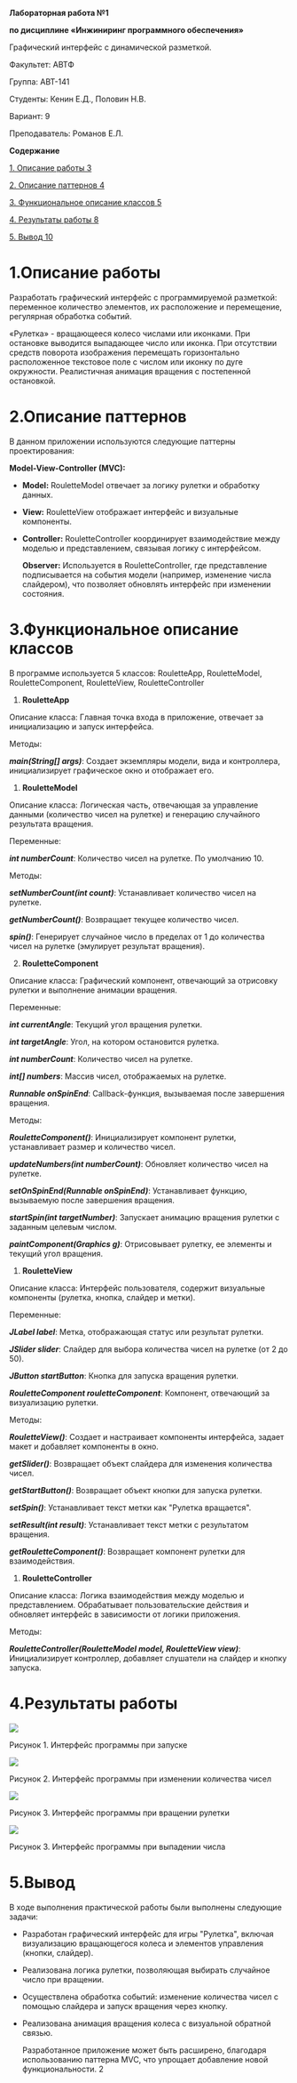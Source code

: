 ﻿





**Лабораторная работа №1**

**по дисциплине «Инжиниринг программного обеспечения»**

Графический интерфейс с динамической разметкой.







Факультет: АВТФ

Группа: АВТ-141

Студенты: Кенин Е.Д., Половин Н.В.

Вариант: 9

Преподаватель: Романов Е.Л.



**Содержание**

[1.	Описание работы	3](#_toc179642667)

[2.	Описание паттернов	4](#_toc179642668)

[3.	Функциональное описание классов	5](#_toc179642669)

[4.	Результаты работы	8](#_toc179642670)

[5.	Вывод	10](#_toc179642671)




 # <a name="_toc179642667"></a>**1.Описание работы**
Разработать графический интерфейс с программируемой разметкой: переменное количество элементов, их расположение и перемещение, регулярная обработка событий.

«Рулетка» - вращающееся колесо числами или иконками. При остановке выводится выпадающее число или иконка. При отсутствии средств поворота изображения перемещать горизонтально расположенное текстовое поле с числом или иконку по дуге окружности. Реалистичная анимация вращения с постепенной остановкой.
# <a name="_toc179642668"></a>**2.Описание паттернов**
В данном приложении используются следующие паттерны проектирования:

**Model-View-Controller (MVC):**

- **Model:** RouletteModel отвечает за логику рулетки и обработку данных.
- **View:** RouletteView отображает интерфейс и визуальные компоненты.
- **Controller:** RouletteController координирует взаимодействие между моделью и представлением, связывая логику с интерфейсом.

  **Observer:** Используется в RouletteController, где представление подписывается на события модели (например, изменение числа слайдером), что позволяет обновлять интерфейс при изменении состояния.







# <a name="_toc179642669"></a>**3.Функциональное описание классов**
<a name="_toc154232528"></a>В программе используется 5 классов: RouletteApp, RouletteModel, RouletteComponent, RouletteView, RouletteController

1. **RouletteApp** 

Описание класса: Главная точка входа в приложение, отвечает за инициализацию и запуск интерфейса.

Методы:

***main(String[] args)***: Создает экземпляры модели, вида и контроллера, инициализирует графическое окно и отображает его.

1. **RouletteModel** 

Описание класса: Логическая часть, отвечающая за управление данными (количество чисел на рулетке) и генерацию случайного результата вращения.

Переменные:

***int numberCount***: Количество чисел на рулетке. По умолчанию 10.

Методы:

***setNumberCount(int count)***: Устанавливает количество чисел на рулетке.

***getNumberCount()***: Возвращает текущее количество чисел.

***spin()***: Генерирует случайное число в пределах от 1 до количества чисел на рулетке (эмулирует результат вращения).

2. **RouletteComponent** 

Описание класса: Графический компонент, отвечающий за отрисовку рулетки и выполнение анимации вращения.

Переменные:

***int currentAngle***: Текущий угол вращения рулетки.

***int targetAngle***: Угол, на котором остановится рулетка.

***int numberCount***: Количество чисел на рулетке.

***int[] numbers***: Массив чисел, отображаемых на рулетке.

***Runnable onSpinEnd***: Callback-функция, вызываемая после завершения вращения.

Методы:

***RouletteComponent()***: Инициализирует компонент рулетки, устанавливает размер и количество чисел.

***updateNumbers(int numberCount)***: Обновляет количество чисел на рулетке.

***setOnSpinEnd(Runnable onSpinEnd)***: Устанавливает функцию, вызываемую после завершения вращения.

***startSpin(int targetNumber)***: Запускает анимацию вращения рулетки с заданным целевым числом.

***paintComponent(Graphics g)***: Отрисовывает рулетку, ее элементы и текущий угол вращения.

1. **RouletteView** 

Описание класса: Интерфейс пользователя, содержит визуальные компоненты (рулетка, кнопка, слайдер и метки).

Переменные:

***JLabel label***: Метка, отображающая статус или результат рулетки.

***JSlider slider***: Слайдер для выбора количества чисел на рулетке (от 2 до 50).

***JButton startButton***: Кнопка для запуска вращения рулетки.

***RouletteComponent rouletteComponent***: Компонент, отвечающий за визуализацию рулетки.

Методы:

***RouletteView()***: Создает и настраивает компоненты интерфейса, задает макет и добавляет компоненты в окно.

***getSlider()***: Возвращает объект слайдера для изменения количества чисел.

***getStartButton()***: Возвращает объект кнопки для запуска рулетки.

***setSpin()***: Устанавливает текст метки как "Рулетка вращается".

***setResult(int result)***: Устанавливает текст метки с результатом вращения.

***getRouletteComponent()***: Возвращает компонент рулетки для взаимодействия.


1. **RouletteController** 

Описание класса: Логика взаимодействия между моделью и представлением. Обрабатывает пользовательские действия и обновляет интерфейс в зависимости от логики приложения.

Методы:

***RouletteController(RouletteModel model, RouletteView view)***: Инициализирует контроллер, добавляет слушатели на слайдер и кнопку запуска.


 # <a name="_toc179642670"></a>**4.Результаты работы**
![](Pic.001.png)

Рисунок 1. Интерфейс программы при запуске

![](Pic.002.png)

Рисунок 2. Интерфейс программы при изменении количества чисел

![](Pic.003.png)

Рисунок 3. Интерфейс программы при вращении рулетки

![](Pic.004.png)

Рисунок 3. Интерфейс программы при выпадении числа

# <a name="_toc179642671"></a>**5.Вывод**
В ходе выполнения практической работы были выполнены следующие задачи:

- Разработан графический интерфейс для игры "Рулетка", включая визуализацию вращающегося колеса и элементов управления (кнопки, слайдер).
- Реализована логика рулетки, позволяющая выбирать случайное число при вращении.
- Осуществлена обработка событий: изменение количества чисел с помощью слайдера и запуск вращения через кнопку.
- Реализована анимация вращения колеса с визуальной обратной связью.

  Разработанное приложение может быть расширено, благодаря использованию паттерна MVC, что упрощает добавление новой функциональности.
2

